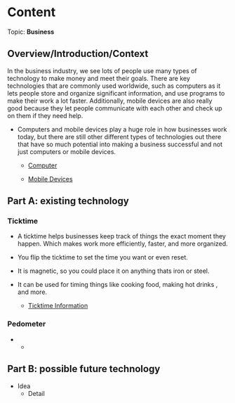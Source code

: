 # Content
Topic: **Business**

## Overview/Introduction/Context
In the business industry, we see lots of people use many types of technology to make money and meet their goals. There are key technologies that are commonly used worldwide, such as computers as it lets people store and organize significant information, and use programs to make their work a lot faster. Additionally, mobile devices are also really good because they let people communicate with each other and check up on them if they need help.

* Computers and mobile devices play a huge role in how businesses work today, but there are still other different types of technologies out there that have so much potential into making a business successful and not just computers or mobile devices.

  *  [Computer](https://media.geeksforgeeks.org/wp-content/uploads/20240710085808/desktop.jpg)

  *  [Mobile Devices](https://www.malwarebytes.com/wp-content/uploads/sites/2/2015/05/photodune-9089398-mobile-devices-s.jpg)

## Part A: existing technology
 ### Ticktime
* A ticktime helps businesses keep track of things the exact moment they happen. Which makes work more efficiently, faster, and more organized.
* You flip the ticktime to set the time you want or even reset.
*   It is magnetic, so you could place it on anything thats iron or steel.
* It can be used for timing things like cooking food, making hot drinks , and more.
  
  *  [Ticktime Information](https://www.ticktime.store/)
    
### Pedometer

* 
  *

## Part B: possible future technology
* Idea
  * Detail
